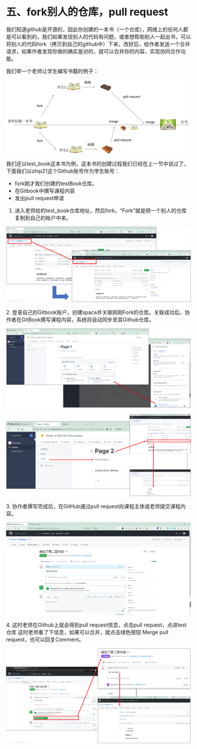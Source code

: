 # 五、fork别人的仓库，pull request

我们知道github是开源的，因此你创建的一本书（一个仓库），网络上的任何人都是可以看到的，我们如果发现别人的代码有问题，或者想帮助别人一起出书，可以将别人的代码fork（拷贝到自己的github中）下来，改好后，给作者发送一个合并请求，如果作者发现你做的确实是对的，就可以合并你的内容，实现协同合作功能。

我们举一个老师让学生编写书籍的例子：&#x20;

![](../.gitbook/assets/图片13.png)

我们还以test\_book这本书为例，这本书的创建过程我们已经在上一节中说过了，下面我们以zhip21这个Github账号作为学生账号：

* fork刚才我们创建的testBook仓库。
* 在Gitbook中撰写课程内容
* 发出pull request申请

1. 进入老师给的test\_book仓库地址，然后fork，“Fork”就是把一个别人的仓库复制到自己的帐户中来。

![ ](../.gitbook/assets/pp8.png)

2\. 登录自己的Gitbook账户，创建space并关联刚刚Fork的仓库。关联成功后，协作者在GitBook撰写课程内容，系统将自动同步至其Github仓库。

![](../.gitbook/assets/pp9.png)

![](../.gitbook/assets/pp10.png)

3\. 协作者撰写完成后，在GitHub通过pull request向课程主体或老师提交课程内容。

![](../.gitbook/assets/pp11.png)

4\. 这时老师在Github上就会得到pull request信息，点击pull request，点进test仓库  这时老师看了下信息，如果可以合并，就点击绿色按钮 Merge pull request，也可以回复Comment。

![](../.gitbook/assets/pp12.png)
